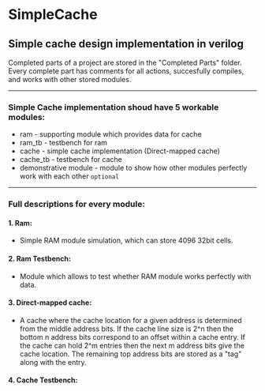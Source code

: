# SimpleCache
## Simple cache design implementation in verilog

Completed parts of a project are stored in the "Completed Parts" folder.
Every complete part has comments for all actions, succesfully compiles, and works with other stored modules.

___

### Simple Cache implementation shoud have 5 workable modules:
* ram 			            - supporting module which provides data for cache
* ram_tb			          - testbench for ram
* cache			            - simple cache implementation (Direct-mapped cache)
* cache_tb		          - testbench for cache
* demonstrative module  - module to show how other modules perfectly work with each other `optional`

___

### Full descriptions for every module:
#### 1. Ram:
* Simple RAM module simulation, which can store 4096 32bit cells.
#### 2. Ram Testbench:
* Module which allows to test whether RAM module works perfectly with data.
#### 3. Direct-mapped cache:
* A cache where the cache location for a given address is determined from the middle address bits. If the cache line size is 2^n then the bottom n address bits correspond to an offset within a cache entry. If the cache can hold 2^m entries then the next m address bits give the cache location. The remaining top address bits are stored as a "tag" along with the entry.
#### 4. Cache Testbench: 
